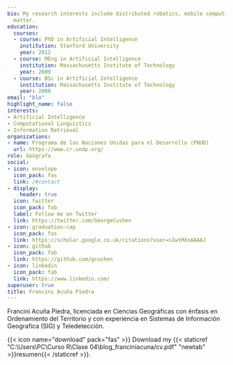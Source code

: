 ```yaml
---
bio: My research interests include distributed robotics, mobile computing and programmable
  matter.
education:
  courses:
  - course: PhD in Artificial Intelligence
    institution: Stanford University
    year: 2012
  - course: MEng in Artificial Intelligence
    institution: Massachusetts Institute of Technology
    year: 2009
  - course: BSc in Artificial Intelligence
    institution: Massachusetts Institute of Technology
    year: 2008
email: "blo"
highlight_name: false
interests:
- Artificial Intelligence
- Computational Linguistics
- Information Retrieval
organizations:
- name: Programa de las Naciones Unidas para el Desarrollo (PNUD)
  url: https://www.cr.undp.org/
role: Geógrafa 
social:
- icon: envelope
  icon_pack: fas
  link: /#contact
- display:
    header: true
  icon: twitter
  icon_pack: fab
  label: Follow me on Twitter
  link: https://twitter.com/GeorgeCushen
- icon: graduation-cap
  icon_pack: fas
  link: https://scholar.google.co.uk/citations?user=sIwtMXoAAAAJ
- icon: github
  icon_pack: fab
  link: https://github.com/gcushen
- icon: linkedin
  icon_pack: fab
  link: https://www.linkedin.com/
superuser: true
title: Francini Acuña Piedra
---
```


Francini Acuña Piedra, licenciada en Ciencias Geográficas con énfasis en Ordenamiento del Territorio y con experiencia en  Sistemas de Información Geografica (SIG) y Teledetección. 


{{< icon name="download" pack="fas" >}} Download my {{< staticref "C:\Users\PC\Curso R\Clase 04\blog_franciniacuna/cv.pdf" "newtab" >}}resumen{{< /staticref >}}.
